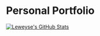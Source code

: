 # Personal Portfolio

[![Leweyse's GitHub Stats](https://github-readme-stats.vercel.app/api/Leweyse)](https://github.com/Leweyse/portfolio/blob/main/README.md)

